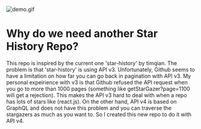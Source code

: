![demo.gif](https://github.com/ansonyao/monthlyStarHistory/demo.gif)

# Why do we need another Star History Repo?

This repo is inspired by the current one 'star-history' by timqian. The problem is that 'star-history' is using API v3. Unfortunately, Github seems to have a limitation on how far you can go back in pagination with API v3. My personal expeirience with v3 is that Github refused the API request when you go to more than 1000 pages (something like getStarGazer?page=1100 will get a rejection). This makes the API v3 hard to deal with when a repo has lots of stars like (react.js). On the other hand, API v4 is based on GraphQL and does not have this problem and you can traverse the stargazers as much as you want to. So I created this new repo to do it with API v4. 
